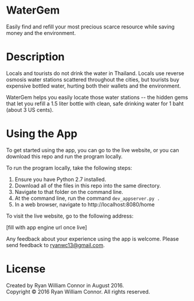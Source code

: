 # WaterGem

Easily find and refill your most precious scarce resource while saving money and the environment.

# Description

Locals and tourists do not drink the water in Thailand.  Locals use reverse osmosis water stations scattered throughout the cities, but tourists buy expensive bottled water, hurting both their wallets and the environment.

WaterGem helps you easily locate those water stations -- the hidden gems that let you refill a 1.5 liter bottle with clean, safe drinking water for 1 baht (about 3 US cents).

# Using the App

To get started using the app, you can go to the live website, or you can download this repo and run the program locally.

To run the program locally, take the following steps:

1. Ensure you have Python 2.7 installed.
2. Download all of the files in this repo into the same directory.
3. Navigate to that folder on the command line.
4. At the command line, run the command `dev_appserver.py .`
5. In a web browser, navigate to http://localhost:8080/home

To visit the live website, go to the following address:

[fill with app engine url once live]

Any feedback about your experience using the app is welcome.  Please send feedback to [ryanwc13@gmail.com](mailto:ryanwc13@gmail.com).

# License

Created by Ryan William Connor in August 2016.  
Copyright © 2016 Ryan William Connor. All rights reserved.